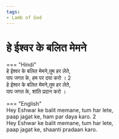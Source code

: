 ```yaml
---
tags:
- Lamb of God
---
```


# हे ईश्वर के बलित मेमने  

=== "Hindi"  
    हे ईश्वर के बलित मेमने,तुम हर लेते,  
    पाप जगत के, हम पर दया करो । 2  
    हे ईश्वर के बलित मेमने,तुम हर लेते,  
    पाप जगत के, शांति प्रदान करो ।  

=== "English"  
    Hey Eshwar ke balit memane, tum har lete,  
    paap jagat ke, ham par daya karo. 2  
    Hey Eshwar ke balit memane, tum har lete,  
    paap jagat ke, shaanti pradaan karo.